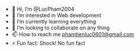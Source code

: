 - 👋 Hi, I’m @LucPham2004
- 👀 I’m interested in Web development
- 🌱 I’m currently learning everything
- 💞️ I’m looking to collaborate on any thing
- 📫 How to reach me phamtienluc0601@gmail.com
- ⚡ Fun fact: Shock! No fun fact

<!---
LucPham2004/LucPham2004 is a ✨ special ✨ repository because its `README.md` (this file) appears on your GitHub profile.
You can click the Preview link to take a look at your changes.
--->
